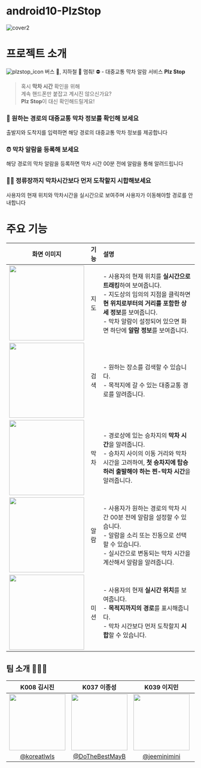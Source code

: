 # android10-PlzStop

![cover2](https://user-images.githubusercontent.com/48354989/205480662-4a958899-33a4-406b-87c1-2c16723a43e5.png)

# 프로젝트 소개

![plzstop_icon](https://user-images.githubusercontent.com/48354989/205480621-38dd340e-fbbb-4644-a673-386b241076bc.png) 버스 🚌, 지하철 🚋 멈춰! ⛔ - 대중교통 막차 알람 서비스 **Plz Stop**


> 혹시 **막차 시간** 확인을 위해<br/>
계속 핸드폰만 붙잡고 계시진 않으신가요? <br/>
**Plz Stop**이 대신 확인해드릴게요!

### 🚌 원하는 경로의 **대중교통 막차 정보**를 확인해 보세요

출발지와 도착지를 입력하면 해당 경로의 대중교통 막차 정보를 제공합니다

### ⏰ 막차 알람을 등록해 보세요

해당 경로의 막차 알람을 등록하면 막차 시간 00분 전에 알람을 통해 알려드립니다

### 🏃🏻 정류장까지 막차시간보다 먼저 도착할지 시합해보세요

사용자의 현재 위치와 막차시간을 실시간으로 보여주며 사용자가 이동해야할 경로를 안내합니다




# 주요 기능

|**화면 이미지**|**기능**|**설명**|
|:---:|:---:|:--|
|<img width=200 src="https://user-images.githubusercontent.com/48354989/205481015-7fdbfa1b-9dbe-4c3a-ba46-4e155e4f4178.png">|지도|- 사용자의 현재 위치를 **실시간으로 트래킹**하여 보여줍니다.<br/>- 지도상의 임의의 지점을 클릭하면 **현 위치로부터의 거리를 포함한 상세 정보**를 보여줍니다.<br/>- 막차 알람이 설정되어 있으면 화면 하단에 **알람 정보**를 보여줍니다.|
|<img width=200 src="https://user-images.githubusercontent.com/48354989/205481015-7fdbfa1b-9dbe-4c3a-ba46-4e155e4f4178.png">|검색|- 원하는 장소를 검색할 수 있습니다.<br/>- 목적지에 갈 수 있는 대중교통 경로를 알려줍니다.<br/>|
|<img width=200 src="https://user-images.githubusercontent.com/48354989/205481015-7fdbfa1b-9dbe-4c3a-ba46-4e155e4f4178.png">|막차|- 경로상에 있는 승차지의 **막차 시간**을 알려줍니다.<br/>- 승차지 사이의 이동 거리와 막차 시간을 고려하여, **첫 승차지에 탑승하러 출발해야 하는 찐-막차 시간**을 알려줍니다.<br/>|
|<img width=200 src="https://user-images.githubusercontent.com/48354989/205481015-7fdbfa1b-9dbe-4c3a-ba46-4e155e4f4178.png">|알람|- 사용자가 원하는 경로의 막차 시간 00분 전에 알람을 설정할 수 있습니다.<br/>- 알람을 소리 또는 진동으로 선택할 수 있습니다.<br/>- 실시간으로 변동되는 막차 시간을 계산해서 알람을 알려줍니다.<br/>|
|<img width=200 src="https://user-images.githubusercontent.com/48354989/205480897-3bb391fa-174e-4622-b16c-1a4817c74f78.png">|미션|- 사용자의 현재 **실시간 위치**를 보여줍니다.<br/>- **목적지까지의 경로**를 표시해줍니다.<br/>- 막차 시간보다 먼저 도착할지 **시합**할 수 있습니다.<br/>|

## 팀 소개 🧑‍🤝‍🧑 
| K008 김시진 | K037 이종성 | K039 이지민| K048 조경현|
|:-----------:|:----------:|:----------:|:----------:|
|<img src="https://user-images.githubusercontent.com/74500793/200560529-5c77f1a6-bcdc-4517-a13f-1f274683f530.png" width="150" height="150">|<img src="https://user-images.githubusercontent.com/74500793/200560658-e61ebec8-5e5d-42cf-9a65-a9f34bbebde7.png" width="150" height="150">|<img src="https://user-images.githubusercontent.com/74500793/200560030-6b96b399-e1c0-40d9-8901-2a959d437ab5.png" width="150" height="150">|<img src="https://user-images.githubusercontent.com/74500793/200560802-28af2528-a1e9-48cb-9e5e-889793bb53bb.png" width="150" height="150">|
|[@koreatlwls](https://github.com/koreatlwls)| [@DoTheBestMayB](https://github.com/DoTheBestMayB) |[@jeeminimini](https://github.com/jeeminimini)|[@khcho226](https://github.com/khcho226)|
